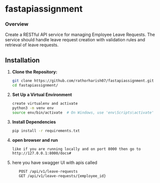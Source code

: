 # fastapiassignment
### Overview
Create a RESTful API service for managing Employee Leave Requests. The service should handle leave request creation with validation rules and retrieval of leave requests.

## Installation

1. **Clone the Repository:**

   ```bash
   git clone https://github.com/rathorharish07/fastapiassignment.git
   cd fastapiassignment/
   
2. **Set Up a Virtual Environment**
   ```bash
   create virtualenv and activate
   python3 -m venv env
   source env/bin/activate  # On Windows, use 'env\Scripts\activate'

3. **Install Dependencies**
   ```bash
   pip install -r requirements.txt
   
4. **open browser and run**
    ```bash
    like if you are running locally and on port 8000 then go to
    http://127.0.0.1:8000/docs#
5. here you have swagger UI with apis called
   ```bash
      POST /api/v1/leave-requests
      GET /api/v1/leave-requests/{employee_id}


